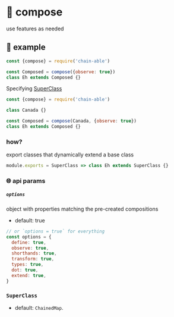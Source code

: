 # 🎼 compose

use features as needed

## 📘 example

```js
const {compose} = require('chain-able')

const Composed = compose({observe: true})
class Eh extends Composed {}
```

Specifying [SuperClass](#SuperClass)

```js
const {compose} = require('chain-able')

class Canada {}

const Composed = compose(Canada, {observe: true})
class Eh extends Composed {}
```



### how?

<!-- links to the info about this here -->

export classes that dynamically extend a base class

```js
module.exports = SuperClass => class Eh extends SuperClass {}
```





### 🌐 api params

##### `options`

object with properties matching the pre-created compositions

- default: true

```js
// or `options = true` for everything
const options = {
  define: true,
  observe: true,
  shorthands: true,
  transform: true,
  types: true,
  dot: true,
  extend: true,
}
```

### `SuperClass`

- default: `ChainedMap`.

